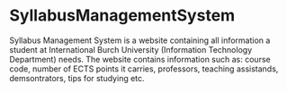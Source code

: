 # SyllabusManagementSystem

Syllabus Management System is a website containing all information a student at International Burch University (Information Technology Department) needs.
The website contains information such as: course code, number of ECTS points it carries, professors, teaching assistands, demsontrators, tips for studying etc.
